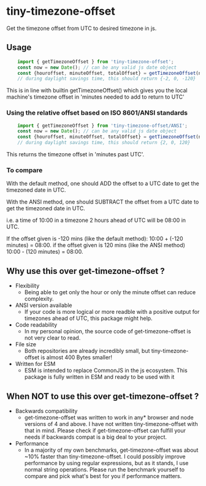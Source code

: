 # tiny-timezone-offset

Get the timezone offset from UTC to desired timezone in js.

## Usage

```js
    import { getTimezoneOffset } from 'tiny-timezone-offset';
    const now = new Date(); // can be any valid js date object
    const {houroffset, minuteOffset, totalOffset} = getTimezoneOffset(now, "Europe/Amsterdam");
    // during daylight savings time, this should return {-2, 0, -120}

```

This is in line with builtin getTimezoneOffset() which gives you the local machine's timezone offset in 'minutes needed to add to return to UTC'

### Using the relative offset based on ISO 8601/ANSI standards

```js
    import { getTimezoneOffset } from 'tiny-timezone-offset/ANSI';
    const now = new Date(); // can be any valid js date object
    const {houroffset, minuteOffset, totalOffset} = getTimezoneOffset(now, "Europe/Amsterdam");
    // during daylight savings time, this should return {2, 0, 120}

```

This returns the timezone offset in 'minutes past UTC'.

### To compare

With the default method, one should ADD the offset to a UTC date to get the timezoned date in UTC.

With the ANSI method, one should SUBTRACT the offset from a UTC date to get the timezoned date in UTC.

i.e. a time of 10:00 in a timezone 2 hours ahead of UTC will be 08:00 in UTC.

If the offset given is -120 mins (like the default method): 10:00 + (-120 minutes) = 08:00. if the offset given is 120 mins (like the ANSI method) 10:00 - (120 minutes) = 08:00.

## Why use this over get-timezone-offset ?

* Flexibility
  * Being able to get only the hour or only the minute offset can reduce complexity.
* ANSI version available
  * If your code is more logical or more readble with a positive output for timezones ahead of UTC, this package might help.
* Code readability
  * In my personal opinion, the source code of get-timezone-offset is not very clear to read.
* File size
  * Both repositories are already incredibly small, but tiny-timezone-offset is almost 400 Bytes smaller!
* Written for ESM
  * ESM is intended to replace CommonJS in the js ecosystem. This package is fully written in ESM and ready to be used with it

## When NOT to use this over get-timezone-offset ?

* Backwards compatibility
  * get-timezone-offset was written to work in any* browser and node versions of 4 and above. I have not written tiny-timezone-offset with that in mind. Please check if get-timezone-offset can fulfill your needs if backwards compat is a big deal to your project.
* Performance
  * In a majority of my own benchmarks, get-timezone-offset was about ~10% faster than tiny-timezone-offset. I could possibly improve performance by using regular expressions, but as it stands, I use normal string operations. Please run the benchmark yourself to compare and pick what's best for you if performance matters.
